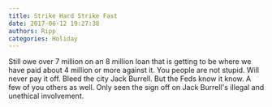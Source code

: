 ```yaml
---
title: Strike Hard Strike Fast
date: 2017-06-12 19:27:38
authors: Ripp
categories: Holiday
---
```


 Still owe over 7 million on an 8 million loan that is getting to be where we have paid about 4 million or more against it. You people are not stupid. Will never pay it off. Bleed the city Jack Burrell. But the Feds know it know. A few of you others as well. Only seen the sign off on Jack Burrell's illegal and unethical involvement.
